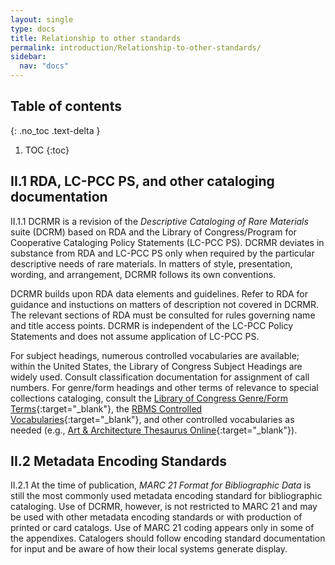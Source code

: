 ```yaml
---
layout: single
type: docs
title: Relationship to other standards
permalink: introduction/Relationship-to-other-standards/
sidebar:
  nav: "docs"
---
```


## Table of contents
{: .no_toc .text-delta }

1. TOC
{:toc}

## II.1 RDA, LC-PCC PS, and other cataloging documentation

<a name="II.1.1">II.1.1</a> DCRMR is a revision of the *Descriptive Cataloging of Rare Materials* suite (DCRM) based on RDA and the Library of Congress/Program for Cooperative Cataloging Policy Statements (LC-PCC PS). DCRMR deviates in substance from RDA and LC-PCC PS  only when required by the particular descriptive needs of rare materials. In matters of style, presentation, wording, and arrangement, DCRMR follows its own conventions. 

DCRMR builds upon RDA data elements and guidelines. Refer to RDA for guidance and instuctions on matters of description not covered in DCRMR. The relevant sections of RDA must be consulted for rules governing name and title access points. DCRMR is independent of the LC-PCC Policy Statements and does not assume application of LC-PCC PS. 

For subject headings, numerous controlled vocabularies are available; within the United States, the Library of Congress Subject Headings are widely used. Consult classification documentation for assignment of call numbers. For genre/form headings and other terms of relevance to special collections cataloging, consult the [Library of Congress Genre/Form Terms](https://id.loc.gov/authorities/genreForms.html){:target="_blank"}, the [RBMS Controlled Vocabularies](http://rbms.info/vocabularies/index.shtml){:target="_blank"}, and other controlled vocabularies as needed (e.g., [Art & Architecture Thesaurus Online](https://www.getty.edu/research/tools/vocabularies/aat/){:target="_blank"}).

## II.2 Metadata Encoding Standards

<a name="II.2.1">II.2.1</a> At the time of publication, *MARC 21 Format for Bibliographic Data* is still the most commonly used metadata encoding standard for bibliographic cataloging. Use of DCRMR, however, is not restricted to MARC 21 and may be used with other metadata encoding standards or with production of printed or card catalogs. Use of MARC 21 coding appears only in some of the appendixes. Catalogers should follow encoding standard documentation for input and be aware of how their local systems generate display. 